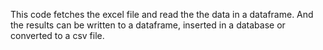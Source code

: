 This code fetches the excel file and read the the data in a dataframe. And the results can be written to a dataframe, inserted in a database or converted to a csv file.
